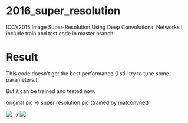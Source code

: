 # 2016_super_resolution
ICCV2015 Image Super-Resolution Using Deep Convolutional Networks
I include train and test code in master branch.

# Result
This code doesn't get the best performance.(I still try to tune some parameters.) 

But it can be trained and tested now. 

original pic -> super resolution pic (trained by matconvnet)

![](https://github.com/layumi/2016_super_resolution/blob/master/2_small.JPEG) -> ![](https://github.com/layumi/2016_super_resolution/blob/master/2_product.jpg)
